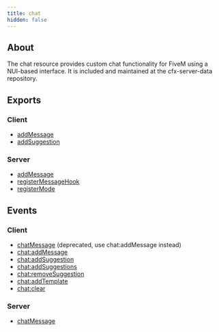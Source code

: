 ```yaml
---
title: chat
hidden: false
---
```



## About
The chat resource provides custom chat functionality for FiveM using a NUI-based interface.
It is included and maintained at the cfx-server-data repository.


## Exports

### Client
 - [addMessage](./exports/addMessagecl)
 - [addSuggestion](./exports/addSuggestion)

### Server
 - [addMessage](./exports/addMessagesv)
 - [registerMessageHook](./exports/registerMessageHook)
 - [registerMode](./exports/registerMode)

## Events

### Client
- [chatMessage](./events/chatMessage) (deprecated, use chat:addMessage instead)
- [chat:addMessage](./events/chat-addMessage)
- [chat:addSuggestion](./events/chat-addSuggestion)
- [chat:addSuggestions](./events/chat-addSuggestions)
- [chat:removeSuggestion](./events/chat-removeSuggestion)
- [chat:addTemplate](./events/chat-addTemplate)
- [chat:clear](./events/chat-clear)

### Server
- [chatMessage](./events/chatMessage)
